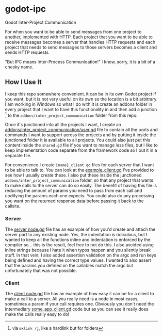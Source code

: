 # godot-ipc
Godot Inter-Project Communication

For when you want to be able to send messages from one project to another, implemented with HTTP. Each project that you want to be able to receive messages becomes a server that handles HTTP requests and each project that needs to send messages to those servers becomes a client and sends HTTP requests.

"But IPC means Inter-Process Communication!" I know, sorry, it is a bit of a cheeky name.

## How I Use It
I keep this repo somewhere convenient, it can be in its own Godot project if you want, but it is not very useful on its own so the location is a bit arbitrary. I am working in Windows so what I do with it is create an addons folder in every project that I want to have this functionality in and then add a junction [^1] to the `addons/inter_project_communication` folder from this repo.

Once it's junctioned into all the projects I want, I create an [addons/inter_project_communication/user.gd](Example/user.gd) file to contain all the ports and commands I want to support across the projects and by putting it inside the junctioned folder it is available to all projects. You could also just put this content inside the `shared.gd` file if you want to manage less files, but I like to keep implementation code separate from the framework code so I put it in a separate file.

For convenience I create `[name]_client.gd` files for each server that I want to be able to talk to. You can look at the [example_client.gd](Example/example_client.gd) I've provided to see how I usually create these. I also put these inside the junctioned `addons/inter_project_communication` folder, so that any project that wants to make calls to the server can do so easily. The benefit of having this file is reducing the amount of params you need to pass from each call and codifying the params each one expects. You could also do any processing you want on the returned response data before passing it back to the callsite.

### Server
The [server node.gd](Example/ServerProject/node.gd) file has an example of how you'd create and attach the server part to any existing node. Yes, the indentation is ridiculous, but I wanted to keep all the functions inline and indentation is enforced by the compiler so... this is the result, feel free to not do this. I also avoided using inline strings because I hate it when typos happen and you silently break stuff. In that vein, I also added assertion validation on the argc and run keys being defined and having the correct type values. I wanted to also assert that the params you defined on the callables match the argc but unfortunately that was not possible.

### Client
The [client node.gd](Example/ClientProject/node.gd) file has an example of how easy it can be for a client to make a call to a server. All you really need is a node in most cases, sometimes a param if your call requires one. Obviously you don't need the intermediary [some_app_client.gd](Example/example_client.gd) code but as you can see it really does make the calls really easy to do!

[^1]: via `mklink /j`, like a hardlink but for folders
